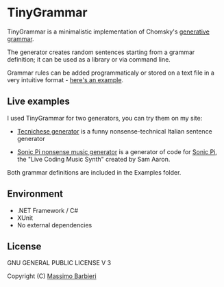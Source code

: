 TinyGrammar
===========

TinyGrammar is a minimalistic implementation of Chomsky's [generative grammar](https://en.wikipedia.org/wiki/Generative_grammar).

The generator creates random sentences starting from a grammar definition; it can be used as a library or via command line.

Grammar rules can be added programmaticaly or stored on a text file in a very intuitive format - [here's an example](Examples/grammarExample.txt).

## Live examples

I used TinyGrammar for two generators, you can try them on my site:

* [Tecnichese generator](http://massimobarbieri.it/it/Tecnichese) is a funny nonsense-technical Italian sentence generator

* [Sonic Pi nonsense music generator](http://massimobarbieri.it/en/SonicPiGenerator) is a generator of code for [Sonic Pi](http://sonic-pi.net), the "Live Coding Music Synth" created by Sam Aaron.

Both grammar definitions are included in the Examples folder.

## Environment

* .NET Framework / C#
* XUnit
* No external dependencies

## License

GNU GENERAL PUBLIC LICENSE V 3

Copyright (C) [Massimo Barbieri](http://www.massimobarbieri.it) 
